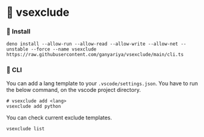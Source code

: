 # 🦕 vsexclude

### 🦕 Install

```shell
deno install --allow-run --allow-read --allow-write --allow-net --unstable --force --name vsexclude https://raw.githubusercontent.com/ganyariya/vsexclude/main/cli.ts
```

### 🦕 CLI

You can add a lang template to your `.vscode/settings.json`.
You have to run the below command, on the vscode project directory.

```shell
# vsexclude add <lang>
vsexclude add python
```

You can check current exclude templates.

```shell
vsexclude list
```
